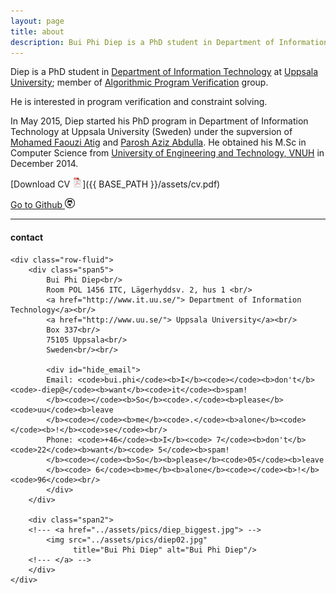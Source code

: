 ```yaml
---
layout: page
title: about
description: Bui Phi Diep is a PhD student in Department of Information Technology at Uppsala University
---
```


Diep is a PhD student in 
[Department of Information Technology](http://www.it.uu.se/) 
at
[Uppsala University](http://www.uu.se/);
member of 
[Algorithmic Program Verification](http://www.it.uu.se/research/docs/fm/apv) group. 

He is interested in program verification and constraint solving.

In May 2015, Diep started his PhD program in Department of Information Technology at Uppsala University (Sweden) under the supversion of [Mohamed Faouzi Atig](http://www.it.uu.se/katalog/mohat117) and [Parosh Aziz Abdulla](http://user.it.uu.se/~parosh/). 
He obtained his M.Sc in Computer Science from [University of Engineering and Technology, VNUH](http://e.uet.vnu.edu.vn) in December 2014.

[Download CV ![CV as pdf](icons16/pdf-icon.png)]({{ BASE_PATH }}/assets/cv.pdf)

[Go to Github ![GitHub](icons16/github-icon.png)](https://github.com/diepbp)

---

<div class="container">
<h4><a name="contact information"></a>contact</h4>

    <div class="row-fluid">
        <div class="span5">
            Bui Phi Diep<br/>
            Room POL 1456 ITC, Lägerhyddsv. 2, hus 1 <br/>
            <a href="http://www.it.uu.se/"> Department of Information Technology</a><br/>
            <a href="http://www.uu.se/"> Uppsala University</a><br/> 
            Box 337<br/>
            75105 Uppsala<br/>
            Sweden<br/><br/>

            <div id="hide_email">
            Email: <code>bui.phi</code><b>I</b><code></code><b>don't</b><code>-diep@</code><b>want</b><code>it</code><b>spam!
            </b><code></code><b>So</b><code>.</code><b>please</b><code>uu</code><b>leave
            </b><code></code><b>me</b><code>.</code><b>alone</b><code></code><b>!</b><code>se</code><br/>
            Phone: <code>+46</code><b>I</b><code> 7</code><b>don't</b><code>22</code><b>want</b><code> 5</code><b>spam!
            </b><code></code><b>So</b><b>please</b><code>05</code><b>leave
            </b><code> 6</code><b>me</b><b>alone</b><code></code><b>!</b><code>96</code><br/>
            </div>
        </div>

        <div class="span2">
        <!--- <a href="../assets/pics/diep_biggest.jpg"> -->
            <img src="../assets/pics/diep02.jpg"
                  title="Bui Phi Diep" alt="Bui Phi Diep"/>
        <!--- </a> --> 
        </div> 
    </div>
</div>
